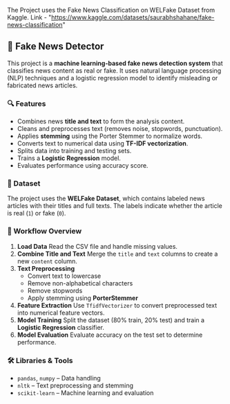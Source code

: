 The Project uses the Fake News Classification on WELFake Dataset from Kaggle.
Link - "https://www.kaggle.com/datasets/saurabhshahane/fake-news-classification"

## 📰 Fake News Detector
This project is a **machine learning-based fake news detection system** that classifies news content as real or fake. It uses natural language processing (NLP) techniques and a logistic regression model to identify misleading or fabricated news articles.

### 🔍 Features
* Combines news **title and text** to form the analysis content.
* Cleans and preprocesses text (removes noise, stopwords, punctuation).
* Applies **stemming** using the Porter Stemmer to normalize words.
* Converts text to numerical data using **TF-IDF vectorization**.
* Splits data into training and testing sets.
* Trains a **Logistic Regression** model.
* Evaluates performance using accuracy score.

### 📁 Dataset
The project uses the **WELFake Dataset**, which contains labeled news articles with their titles and full texts. The labels indicate whether the article is real (`1`) or fake (`0`).

### 🧠 Workflow Overview
1. **Load Data**
   Read the CSV file and handle missing values.
2. **Combine Title and Text**
   Merge the `title` and `text` columns to create a new `content` column.
3. **Text Preprocessing**
   * Convert text to lowercase
   * Remove non-alphabetical characters
   * Remove stopwords
   * Apply stemming using **PorterStemmer**
4. **Feature Extraction**
   Use `TfidfVectorizer` to convert preprocessed text into numerical feature vectors.
5. **Model Training**
   Split the dataset (80% train, 20% test) and train a **Logistic Regression** classifier.
6. **Model Evaluation**
   Evaluate accuracy on the test set to determine performance.

### 🛠️ Libraries & Tools
* `pandas`, `numpy` – Data handling
* `nltk` – Text preprocessing and stemming
* `scikit-learn` – Machine learning and evaluation
